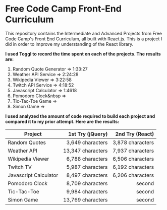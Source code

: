 # Free Code Camp Front-End Curriculum

This repository contains the Intermediate and Advanced Projects from Free Code Camp's Front End Curriculum, all built with React.js. This is a project I did in order to improve my understanding of the React library.

**I used Toggl to record the time spent on each of the projects. The results are:**

1. Random Quote Generator => 1:33:27
2. Weather API Service => 2:24:28
3. Wikipedia Viewer => 3:22:58
4. Twitch API Service => 4:18:52
5. Javascript Calculator => 1:4618
6. Pomodoro Clock&nbsp =>
7. Tic-Tac-Toe Game =>
8. Simon Game =>

**I used analyzed the amount of code required to build each project and compared it to my prior attempt. Here are the results:**

| Project | 1st Try (jQuery) | 2nd Try (React) |
| ------- | ---------------: | --------------: | 
| Random Quotes | 3,649 characters | 3,878 characters |
| Weather API | 13,347 characters | 7,937 characters |
| Wikipedia Viewer | 6,788 characters | 6,506 characters |
| Twitch TV | 5,987 characters | 6,192 characters |
| Javascript Calculator | 8,497 characters | 6,206 characters |
| Pomodoro Clock | 8,709 characters | second |
| Tic-Tac-Toe | 9,984 characters | second |
| Simon Game | 13,769 characters | second |